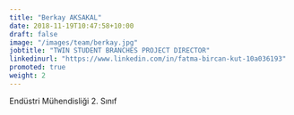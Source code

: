 ```yaml
---
title: "Berkay AKSAKAL"
date: 2018-11-19T10:47:58+10:00
draft: false
image: "/images/team/berkay.jpg"
jobtitle: "TWIN STUDENT BRANCHES PROJECT DIRECTOR"
linkedinurl: "https://www.linkedin.com/in/fatma-bircan-kut-10a036193"
promoted: true
weight: 2
---
```


Endüstri Mühendisliği 2. Sınıf
